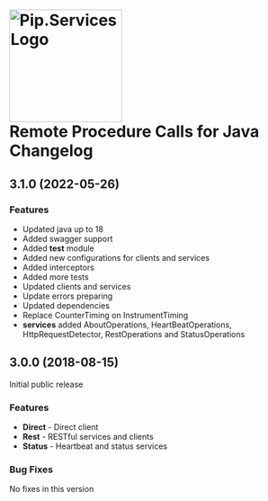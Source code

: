 # <img src="https://uploads-ssl.webflow.com/5ea5d3315186cf5ec60c3ee4/5edf1c94ce4c859f2b188094_logo.svg" alt="Pip.Services Logo" width="200"> <br/> Remote Procedure Calls for Java Changelog

## <a name="3.1.0"></a> 3.1.0 (2022-05-26)

### Features
* Updated java up to 18
* Added swagger support
* Added **test** module
* Added new configurations for clients and services
* Added interceptors
* Added more tests
* Updated clients and services
* Update errors preparing
* Updated dependencies
* Replace CounterTiming on InstrumentTiming
* **services** added AboutOperations, HeartBeatOperations, HttpRequestDetector, RestOperations and StatusOperations

## <a name="3.0.0"></a> 3.0.0 (2018-08-15)

Initial public release

### Features
- **Direct** - Direct client 
- **Rest** - RESTful services and clients
- **Status** - Heartbeat and status services


### Bug Fixes
No fixes in this version

